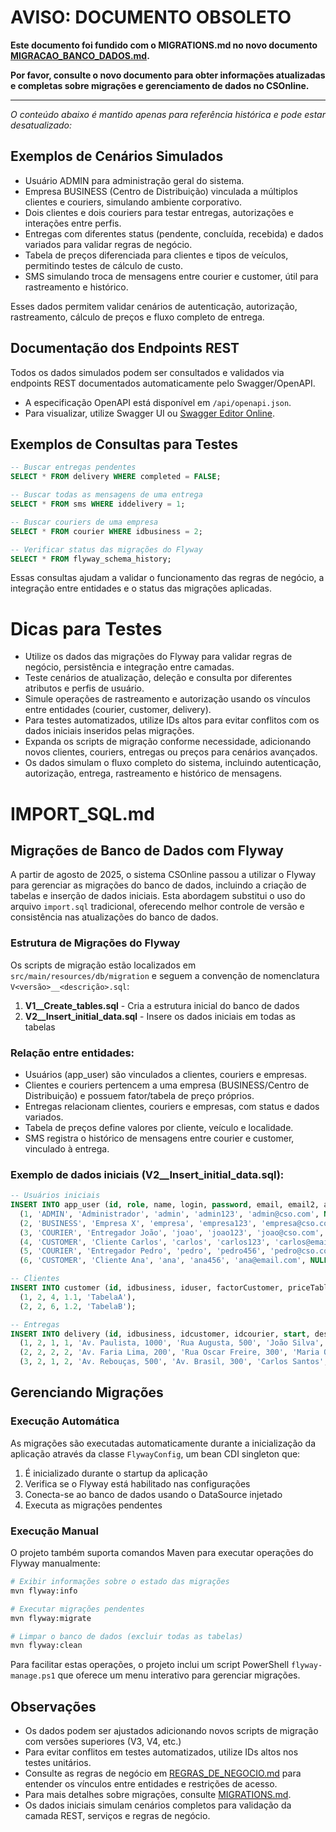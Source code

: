 # AVISO: DOCUMENTO OBSOLETO

**Este documento foi fundido com o MIGRATIONS.md no novo documento [MIGRACAO_BANCO_DADOS.md](MIGRACAO_BANCO_DADOS.md).**

**Por favor, consulte o novo documento para obter informações atualizadas e completas sobre migrações e gerenciamento de dados no CSOnline.**

---

*O conteúdo abaixo é mantido apenas para referência histórica e pode estar desatualizado:*

## Exemplos de Cenários Simulados
- Usuário ADMIN para administração geral do sistema.
- Empresa BUSINESS (Centro de Distribuição) vinculada a múltiplos clientes e couriers, simulando ambiente corporativo.
- Dois clientes e dois couriers para testar entregas, autorizações e interações entre perfis.
- Entregas com diferentes status (pendente, concluída, recebida) e dados variados para validar regras de negócio.
- Tabela de preços diferenciada para clientes e tipos de veículos, permitindo testes de cálculo de custo.
- SMS simulando troca de mensagens entre courier e customer, útil para rastreamento e histórico.

Esses dados permitem validar cenários de autenticação, autorização, rastreamento, cálculo de preços e fluxo completo de entrega.
  
## Documentação dos Endpoints REST
Todos os dados simulados podem ser consultados e validados via endpoints REST documentados automaticamente pelo Swagger/OpenAPI.
- A especificação OpenAPI está disponível em `/api/openapi.json`.
- Para visualizar, utilize Swagger UI ou [Swagger Editor Online](https://editor.swagger.io/).


## Exemplos de Consultas para Testes
```sql
-- Buscar entregas pendentes
SELECT * FROM delivery WHERE completed = FALSE;

-- Buscar todas as mensagens de uma entrega
SELECT * FROM sms WHERE iddelivery = 1;

-- Buscar couriers de uma empresa
SELECT * FROM courier WHERE idbusiness = 2;

-- Verificar status das migrações do Flyway
SELECT * FROM flyway_schema_history;
```

Essas consultas ajudam a validar o funcionamento das regras de negócio, a integração entre entidades e o status das migrações aplicadas.

# Dicas para Testes
- Utilize os dados das migrações do Flyway para validar regras de negócio, persistência e integração entre camadas.
- Teste cenários de atualização, deleção e consulta por diferentes atributos e perfis de usuário.
- Simule operações de rastreamento e autorização usando os vínculos entre entidades (courier, customer, delivery).
- Para testes automatizados, utilize IDs altos para evitar conflitos com os dados iniciais inseridos pelas migrações.
- Expanda os scripts de migração conforme necessidade, adicionando novos clientes, couriers, entregas ou preços para cenários avançados.
- Os dados simulam o fluxo completo do sistema, incluindo autenticação, autorização, entrega, rastreamento e histórico de mensagens.

# IMPORT_SQL.md

## Migrações de Banco de Dados com Flyway

A partir de agosto de 2025, o sistema CSOnline passou a utilizar o Flyway para gerenciar as migrações do banco de dados, incluindo a criação de tabelas e inserção de dados iniciais. Esta abordagem substitui o uso do arquivo `import.sql` tradicional, oferecendo melhor controle de versão e consistência nas atualizações do banco de dados.

### Estrutura de Migrações do Flyway

Os scripts de migração estão localizados em `src/main/resources/db/migration` e seguem a convenção de nomenclatura `V<versão>__<descrição>.sql`:

1. **V1__Create_tables.sql** - Cria a estrutura inicial do banco de dados
2. **V2__Insert_initial_data.sql** - Insere os dados iniciais em todas as tabelas

### Relação entre entidades:
- Usuários (app_user) são vinculados a clientes, couriers e empresas.
- Clientes e couriers pertencem a uma empresa (BUSINESS/Centro de Distribuição) e possuem fator/tabela de preço próprios.
- Entregas relacionam clientes, couriers e empresas, com status e dados variados.
- Tabela de preços define valores por cliente, veículo e localidade.
- SMS registra o histórico de mensagens entre courier e customer, vinculado à entrega.

### Exemplo de dados iniciais (V2__Insert_initial_data.sql):
```sql
-- Usuários iniciais
INSERT INTO app_user (id, role, name, login, password, email, email2, address, mobile) VALUES
  (1, 'ADMIN', 'Administrador', 'admin', 'admin123', 'admin@cso.com', NULL, 'Rua Central, 100', '11999999999'),
  (2, 'BUSINESS', 'Empresa X', 'empresa', 'empresa123', 'empresa@cso.com', NULL, 'Av. Paulista, 200', '11888888888'),
  (3, 'COURIER', 'Entregador João', 'joao', 'joao123', 'joao@cso.com', NULL, 'Rua das Flores, 300', '11777777777'),
  (4, 'CUSTOMER', 'Cliente Carlos', 'carlos', 'carlos123', 'carlos@email.com', NULL, 'Rua dos Limões, 400', '11666666666'),
  (5, 'COURIER', 'Entregador Pedro', 'pedro', 'pedro456', 'pedro@cso.com', NULL, 'Rua das Laranjeiras, 500', '11555555555'),
  (6, 'CUSTOMER', 'Cliente Ana', 'ana', 'ana456', 'ana@email.com', NULL, 'Rua dos Abacaxis, 600', '11444444444');

-- Clientes
INSERT INTO customer (id, idbusiness, iduser, factorCustomer, priceTable) VALUES
  (1, 2, 4, 1.1, 'TabelaA'),
  (2, 2, 6, 1.2, 'TabelaB');

-- Entregas
INSERT INTO delivery (id, idbusiness, idcustomer, idcourier, start, destination, contact, description, volume, weight, km, additionalCost, cost, received, completed, datatime) VALUES
  (1, 2, 1, 1, 'Av. Paulista, 1000', 'Rua Augusta, 500', 'João Silva', 'Entrega urgente', '10 caixas', '50kg', '15', 10.0, 100.0, TRUE, FALSE, CURRENT_TIMESTAMP),
  (2, 2, 2, 2, 'Av. Faria Lima, 200', 'Rua Oscar Freire, 300', 'Maria Oliveira', 'Entrega normal', '5 caixas', '20kg', '8', 5.0, 60.0, FALSE, FALSE, CURRENT_TIMESTAMP),
  (3, 2, 1, 2, 'Av. Rebouças, 500', 'Av. Brasil, 300', 'Carlos Santos', 'Entrega especial', '2 caixas', '5kg', '3', 2.0, 30.0, TRUE, TRUE, CURRENT_TIMESTAMP);
```

## Gerenciando Migrações

### Execução Automática
As migrações são executadas automaticamente durante a inicialização da aplicação através da classe `FlywayConfig`, um bean CDI singleton que:

1. É inicializado durante o startup da aplicação
2. Verifica se o Flyway está habilitado nas configurações
3. Conecta-se ao banco de dados usando o DataSource injetado
4. Executa as migrações pendentes

### Execução Manual
O projeto também suporta comandos Maven para executar operações do Flyway manualmente:

```bash
# Exibir informações sobre o estado das migrações
mvn flyway:info

# Executar migrações pendentes
mvn flyway:migrate

# Limpar o banco de dados (excluir todas as tabelas)
mvn flyway:clean
```

Para facilitar estas operações, o projeto inclui um script PowerShell `flyway-manage.ps1` que oferece um menu interativo para gerenciar migrações.

## Observações
- Os dados podem ser ajustados adicionando novos scripts de migração com versões superiores (V3, V4, etc.)
- Para evitar conflitos em testes automatizados, utilize IDs altos nos testes unitários.
- Consulte as regras de negócio em [REGRAS_DE_NEGOCIO.md](REGRAS_DE_NEGOCIO.md) para entender os vínculos entre entidades e restrições de acesso.
- Para mais detalhes sobre migrações, consulte [MIGRATIONS.md](MIGRATIONS.md).
- Os dados iniciais simulam cenários completos para validação da camada REST, serviços e regras de negócio.
